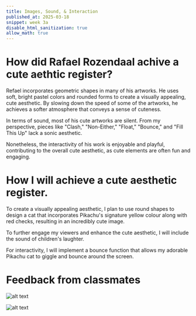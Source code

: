 ```yaml
---
title: Images, Sound, & Interaction
published_at: 2025-03-18
snippet: week 3a
disable_html_sanitization: true
allow_math: true
---
```


# How did Rafael Rozendaal achive a cute aethtic register?

Refael incorporates geometric shapes in many of his artworks. He uses soft, bright pastel colors and rounded forms to create a visually appealing, cute aesthetic. By slowing down the speed of some of the artworks, he achieves a softer atmosphere that conveys a sense of cuteness.

In terms of sound, most of his cute artworks are silent. From my perspective, pieces like "Clash," "Non-Either," "Float," "Bounce," and "Fill This Up" lack a sonic aesthetic.

Nonetheless, the interactivity of his work is enjoyable and playful, contributing to the overall cute aesthetic, as cute elements are often fun and engaging.

# How I will achieve a cute aesthetic register.

To create a visually appealing aesthetic, I plan to use round shapes to design a cat that incorporates Pikachu's signature yellow colour along with red checks, resulting in an incredibly cute image.

To further engage my viewers and enhance the cute aesthetic, I will include the sound of children's laughter.

For interactivity, I will implement a bounce function that allows my adorable Pikachu cat to giggle and bounce around the screen.

# Feedback from classmates

![alt text](Travv_feedback.png)

![alt text](Joolie_feedback.png)

<div style="height: 100px;"></div>
